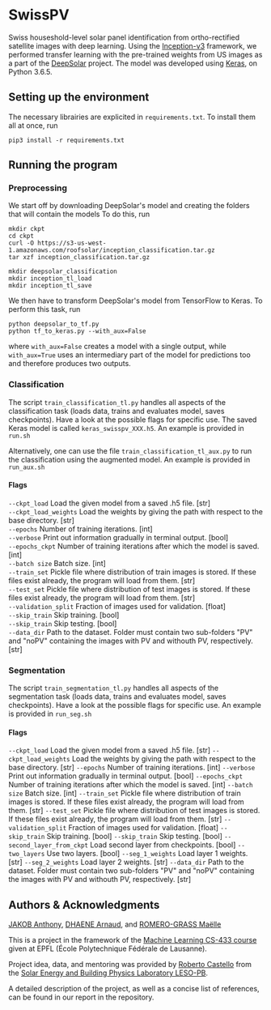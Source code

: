 # SwissPV
Swiss houseshold-level solar panel identification from ortho-rectified satellite images with deep learning. Using the [Inception-v3](https://arxiv.org/pdf/1512.00567.pdf) framework, we performed transfer learning with the pre-trained weights from US images as a part of the [DeepSolar](http://web.stanford.edu/group/deepsolar/home) project.
The model was developed using [Keras](https://keras.io/), on Python 3.6.5.

## Setting up the environment
The necessary librairies are explicited in `requirements.txt`. To install them all at once, run
```
pip3 install -r requirements.txt
```

## Running the program
### Preprocessing
We start off by downloading DeepSolar's model and creating the folders that will contain the models To do this, run
``` 
mkdir ckpt
cd ckpt
curl -O https://s3-us-west-1.amazonaws.com/roofsolar/inception_classification.tar.gz
tar xzf inception_classification.tar.gz

mkdir deepsolar_classification
mkdir inception_tl_load
mkdir inception_tl_save
```

We then have to transform DeepSolar's model from TensorFlow to Keras. To perform this task, run
```
python deepsolar_to_tf.py
python tf_to_keras.py --with_aux=False
```
where `with_aux=False` creates a model with a single output, while `with_aux=True` uses an intermediary part of the model for predictions too and therefore produces two outputs.

### Classification
The script ```train_classification_tl.py``` handles all aspects of the classification task (loads data, trains and evaluates model, saves checkpoints). Have a look at the possible flags for specific use. The saved Keras model is called ```keras_swisspv_XXX.h5```.
An example is provided in `run.sh`

Alternatively, one can use the file ```train_classification_tl_aux.py``` to run the classification using the augmented model.
An example is provided in `run_aux.sh`

#### Flags

`--ckpt_load` Load the given model from a saved .h5 file. [str]  
`--ckpt_load_weights` Load the weights by giving the path with respect to the base directory. [str]  
`--epochs` Number of training iterations. [int]  
`--verbose` Print out information gradually in terminal output. [bool]  
`--epochs_ckpt` Number of training iterations after which the model is saved. [int]  
`--batch size` Batch size. [int]  
`--train_set` Pickle file where distribution of train images is stored. If these files exist already, the program will load from them. [str]  
`--test_set` Pickle file where distribution of test images is stored. If these files exist already, the program will load from them. [str]  
`--validation_split` Fraction of images used for validation. [float]  
`--skip_train` Skip training. [bool]  
`--skip_train` Skip testing. [bool]  
`--data_dir` Path to the dataset. Folder must contain two sub-folders "PV" and "noPV" containing the images with PV and withouth PV, respectively. [str]  

### Segmentation
The script ```train_segmentation_tl.py``` handles all aspects of the segmentation task (loads data, trains and evaluates model, saves checkpoints). Have a look at the possible flags for specific use.
An example is provided in `run_seg.sh`

#### Flags

`--ckpt_load` Load the given model from a saved .h5 file. [str]
`--ckpt_load_weights` Load the weights by giving the path with respect to the base directory. [str]
`--epochs` Number of training iterations. [int]
`--verbose` Print out information gradually in terminal output. [bool]
`--epochs_ckpt` Number of training iterations after which the model is saved. [int]
`--batch size` Batch size. [int]
`--train_set` Pickle file where distribution of train images is stored. If these files exist already, the program will load from them. [str]
`--test_set` Pickle file where distribution of test images is stored. If these files exist already, the program will load from them. [str]
`--validation_split` Fraction of images used for validation. [float]
`--skip_train` Skip training. [bool]
`--skip_train` Skip testing. [bool]
`--second_layer_from_ckpt` Load second layer from checkpoints. [bool]
`--two_layers` Use two layers. [bool]
`--seg_1_weights` Load layer 1 weights. [str]
`--seg_2_weights` Load layer 2 weights. [str]
`--data_dir` Path to the dataset. Folder must contain two sub-folders "PV" and "noPV" containing the images with PV and withouth PV, respectively. [str]

## Authors & Acknowledgments

[JAKOB Anthony](https://github.com/antjak), [DHAENE Arnaud](https://github.com/arnauddhaene), and [ROMERO-GRASS Maëlle](https://github.com/maelleromero)

This is a project in the framework of the [Machine Learning CS-433 course](https://www.epfl.ch/labs/mlo/machine-learning-cs-433/) given at EPFL (École Polytechnique Fédérale de Lausanne).

Project idea, data, and mentoring was provided by [Roberto Castello](https://people.epfl.ch/roberto.castello) from the [Solar Energy and Building Physics Laboratory LESO-PB](https://www.epfl.ch/labs/leso/).

A detailed description of the project, as well as a concise list of references, can be found in our report in the repository.
